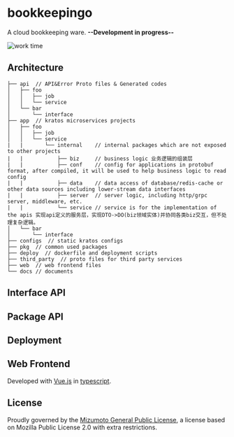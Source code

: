 # bookkeepingo

A cloud bookkeeping ware. **--Development in progress--**

![work time](https://wakatime.com/badge/user/29d180ce-15fa-4656-8a52-64d706899e5d/project/0dcb4b23-3cd0-4a54-a383-7f58db6716f8.svg?style=default)

## Architecture

```bullshit
├── api  // API&Error Proto files & Generated codes
│   ├── foo
│   │   ├── job
│   │   └── service
│   └── bar
│       └── interface
├── app  // kratos microservices projects
│   ├── foo
│   │   ├── job
│   │   └── service
|   |       └── internal    // internal packages which are not exposed to other projects
|   |           ├── biz     // business logic 业务逻辑的组装层
|   |           ├── conf    // config for applications in protobuf format, after compiled, it will be used to help business logic to read config
|   |           ├── data    // data access of database/redis-cache or other data sources including lower-stream data interfaces
|   |           ├── server  // server logic, including http/grpc server, middleware, etc.
|   |           └── service // service is for the implementation of the apis 实现api定义的服务层，实现DTO->DO(biz领域实体)并协同各类biz交互，但不处理复杂逻辑。
│   └── bar
│       └── interface
├── configs  // static kratos configs
├── pkg  // common used packages
├── deploy  // dockerfile and deployment scripts
├── third_party  // proto files for third party services
├── web  // web frontend files
└── docs // documents
```

## Interface API

## Package API

## Deployment

## Web Frontend

Developed with [Vue.js](https://vuejs.org/) in [typescript](https://www.typescriptlang.org/).

## License

Proudly governed by the [Mizumoto General Public License](./LICENSE.md), a license based on Mozilla Public License 2.0 with extra restrictions.
